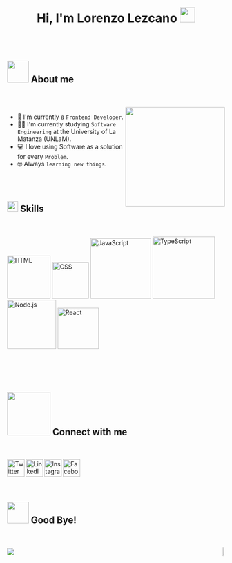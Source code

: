 <h1 align="center"><b>Hi, I'm Lorenzo Lezcano </b><img src="https://media.giphy.com/media/hvRJCLFzcasrR4ia7z/giphy.gif" width="35"></h1>
<!---------------------------------------------------------------------->
<br/>
<br/>
<h2><img src="https://github.com/7oSkaaa/7oSkaaa/blob/main/Images/about_me.gif?raw=true" width="50px"> About me</h2>
<br/>
<br/>
<img align="right" src="https://github.com/7oSkaaa/7oSkaaa/blob/main/Images/Right_Side.gif?raw=true" width="230px">

- :school: I'm currently a `Frontend Developer`.
- :student: I'm currently studying `Software Engineering` at the University of La Matanza (UNLaM).
- :computer: I love using Software as a solution for every `Problem`.
- :nerd_face: Always `learning new things`.
<br/>
<br/>
<!---------------------------------------------------------------------->
<h2><img src="https://media2.giphy.com/media/QssGEmpkyEOhBCb7e1/giphy.gif?cid=ecf05e47a0n3gi1bfqntqmob8g9aid1oyj2wr3ds3mg700bl&rid=giphy.gif" width="25"><b> Skills</b></h2>
<br/>
<br/>

<div>
        <img src="https://img.shields.io/badge/-HTML-0D1117?style=flat&logo=HTML5" width="100px" title="HTML">
        <img src="https://img.shields.io/badge/-CSS-0D1117?style=flat&logo=CSS3&logoColor=1572B6" width="85px" title="CSS">
        <img src="https://img.shields.io/badge/-JavaScript-0D1117?style=flat&logo=javascript" width="140px" title="JavaScript">
        <img src="https://img.shields.io/badge/-TypeScript-0D1117?style=flat&logo=typescript" width="144px" title="TypeScript">
        <img src="https://img.shields.io/badge/-Node.js-0D1117?style=flat&logo=node.js" width="113px" title="Node.js">
        <img src="https://img.shields.io/badge/-React-0D1117?style=flat&logo=react" width="95px" title="React">
</div>


<br/>
<br/>
<!---------------------------------------------------------------------->
<br/>
<br/>
<h2><img src='https://raw.githubusercontent.com/ShahriarShafin/ShahriarShafin/main/Assets/handshake.gif' width="100px"> Connect with me </h2>
<br/>
<br/>

 <a href="https://x.com/lordlez_">
  <img align="left" alt="Twitter" width="40px" src="https://cdn.jsdelivr.net/npm/simple-icons@v3/icons/twitter.svg" />
</a>
<a href="https://www.linkedin.com/in/lorenzolezcano/">
  <img align="left" alt="LinkedIn" width="40px" src="https://cdn.jsdelivr.net/npm/simple-icons@v3/icons/linkedin.svg" />
</a>
<a href="https://www.instagram.com/lordlez/">
  <img align="left" alt="Instagram" width="40px" src="https://cdn.jsdelivr.net/npm/simple-icons@v3/icons/instagram.svg" />
</a>
<a href="https://www.facebook.com">
  <img align="left" alt="Facebook" width="40px" src="https://cdn.jsdelivr.net/npm/simple-icons@v3/icons/facebook.svg" />
</a>
<br/>
<br/>
<!---------------------------------------------------------------------->
<br/>
<br/>
<h2><img src="https://media.giphy.com/media/VgCDAzcKvsR6OM0uWg/giphy.gif" width="50"><b> Good Bye!</b></h2>
<br/>
<br/>

<div style="display: flex; justify-content: space-between; align-items: center;">
 <div><img src="https://readme-typing-svg.herokuapp.com?font=Soucre+Code+Pro&duration=1700&color=12263A&background=ffffff&multiline=true&width=650&height=220&lines=while(true);..+greetUser(lordlez);..+if(+conversation.hasEnded());....++s+%3D+techie.waving_goodbye();....+s.say();....+s.thankYou();....+s.seeYouNextTime();" /></div>
 <div><img align="right" src="https://media.tenor.com/pPoUmi0Z1fUAAAAC/cat-pet.gif" width="20%" /></div>
</div>

